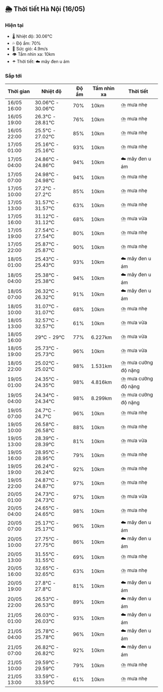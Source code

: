 ## 🌦️ Thời tiết Hà Nội (16/05)

### Hiện tại

- 🌡️ Nhiệt độ: 30.06℃
- 💦 Độ ẩm: 70%
- 💨 Sức gió: 4.9m/s
- 👁️ Tầm nhìn xa: 10km
- ☂️ Thời tiết: ☁️ mây đen u ám

### Sắp tới

| Thời gian | Nhiệt độ | Độ ẩm | Tầm nhìn xa | Thời tiết |
| --- | --- | --- | --- | --- |
| 16/05 16:00 | 30.06℃ - 30.06℃ | 70% | 10km | ⛈️ mưa nhẹ |
| 16/05 19:00 | 26.3℃ - 28.81℃ | 76% | 10km | ⛈️ mưa nhẹ |
| 16/05 22:00 | 25.5℃ - 27.02℃ | 85% | 10km | ⛈️ mưa nhẹ |
| 17/05 01:00 | 25.16℃ - 25.16℃ | 93% | 10km | ⛈️ mưa nhẹ |
| 17/05 04:00 | 24.86℃ - 24.86℃ | 94% | 10km | ☁️ mây đen u ám |
| 17/05 07:00 | 24.98℃ - 24.98℃ | 94% | 10km | ⛈️ mưa nhẹ |
| 17/05 10:00 | 27.2℃ - 27.2℃ | 85% | 10km | ⛈️ mưa nhẹ |
| 17/05 13:00 | 31.57℃ - 31.57℃ | 63% | 10km | ⛈️ mưa nhẹ |
| 17/05 16:00 | 31.12℃ - 31.12℃ | 68% | 10km | ⛈️ mưa vừa |
| 17/05 19:00 | 27.54℃ - 27.54℃ | 80% | 10km | ⛈️ mưa nhẹ |
| 17/05 22:00 | 25.87℃ - 25.87℃ | 90% | 10km | ⛈️ mưa nhẹ |
| 18/05 01:00 | 25.43℃ - 25.43℃ | 93% | 10km | ☁️ mây đen u ám |
| 18/05 04:00 | 25.38℃ - 25.38℃ | 94% | 10km | ☁️ mây đen u ám |
| 18/05 07:00 | 26.32℃ - 26.32℃ | 91% | 10km | ☁️ mây đen u ám |
| 18/05 10:00 | 31.07℃ - 31.07℃ | 68% | 10km | ⛈️ mưa nhẹ |
| 18/05 13:00 | 32.57℃ - 32.57℃ | 61% | 10km | ⛈️ mưa vừa |
| 18/05 16:00 | 29℃ - 29℃ | 77% | 6.227km | ⛈️ mưa vừa |
| 18/05 19:00 | 25.73℃ - 25.73℃ | 96% | 10km | ⛈️ mưa vừa |
| 18/05 22:00 | 25.02℃ - 25.02℃ | 98% | 1.531km | ⛈️ mưa cường độ nặng |
| 19/05 01:00 | 24.35℃ - 24.35℃ | 98% | 4.816km | ⛈️ mưa cường độ nặng |
| 19/05 04:00 | 24.34℃ - 24.34℃ | 98% | 8.299km | ⛈️ mưa cường độ nặng |
| 19/05 07:00 | 24.7℃ - 24.7℃ | 96% | 10km | ⛈️ mưa nhẹ |
| 19/05 10:00 | 26.58℃ - 26.58℃ | 88% | 10km | ⛈️ mưa nhẹ |
| 19/05 13:00 | 28.39℃ - 28.39℃ | 81% | 10km | ⛈️ mưa vừa |
| 19/05 16:00 | 28.95℃ - 28.95℃ | 79% | 10km | ⛈️ mưa nhẹ |
| 19/05 19:00 | 26.24℃ - 26.24℃ | 92% | 10km | ⛈️ mưa nhẹ |
| 19/05 22:00 | 24.87℃ - 24.87℃ | 97% | 10km | ⛈️ mưa nhẹ |
| 20/05 01:00 | 24.73℃ - 24.73℃ | 97% | 10km | ⛈️ mưa vừa |
| 20/05 04:00 | 24.65℃ - 24.65℃ | 98% | 10km | ⛈️ mưa nhẹ |
| 20/05 07:00 | 25.17℃ - 25.17℃ | 96% | 10km | ☁️ mây đen u ám |
| 20/05 10:00 | 27.75℃ - 27.75℃ | 86% | 10km | ☁️ mây đen u ám |
| 20/05 13:00 | 31.55℃ - 31.55℃ | 69% | 10km | ⛈️ mưa nhẹ |
| 20/05 16:00 | 32.65℃ - 32.65℃ | 63% | 10km | ⛈️ mưa nhẹ |
| 20/05 19:00 | 27.8℃ - 27.8℃ | 81% | 10km | ☁️ mây đen u ám |
| 20/05 22:00 | 26.53℃ - 26.53℃ | 89% | 10km | ☁️ mây đen u ám |
| 21/05 01:00 | 26.03℃ - 26.03℃ | 93% | 10km | ☁️ mây đen u ám |
| 21/05 04:00 | 25.78℃ - 25.78℃ | 96% | 10km | ☁️ mây đen u ám |
| 21/05 07:00 | 26.82℃ - 26.82℃ | 92% | 10km | ☁️ mây đen u ám |
| 21/05 10:00 | 29.59℃ - 29.59℃ | 79% | 10km | ⛈️ mưa nhẹ |
| 21/05 13:00 | 33.59℃ - 33.59℃ | 61% | 10km | ⛈️ mưa nhẹ |
